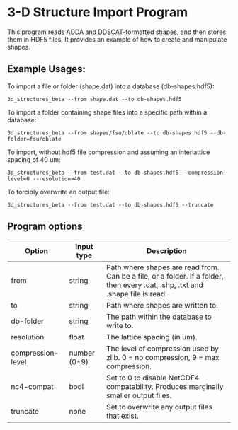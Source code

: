 3-D Structure Import Program
=============================

This program reads ADDA and DDSCAT-formatted shapes, and then stores them
in HDF5 files. It provides an example of how to create and manipulate
shapes.

## Example Usages:

To import a file or folder (shape.dat) into a database (db-shapes.hdf5):
```
3d_structures_beta --from shape.dat --to db-shapes.hdf5
```

To import a folder containing shape files into a specific path within a database:
```
3d_structures_beta --from shapes/fsu/oblate --to db-shapes.hdf5 --db-folder=fsu/oblate
```

To import, without hdf5 file compression and assuming an interlattice spacing of 40 um:
```
3d_structures_beta --from test.dat --to db-shapes.hdf5 --compression-level=0 --resolution=40
```

To forcibly overwrite an output file:
```
3d_structures_beta --from test.dat --to db-shapes.hdf5 --truncate
```

## Program options

| Option | Input type | Description |
| -----  | ---------- | ----------- |
| from   | string     | Path where shapes are read from. Can be a file, or a folder. If a folder, then every .dat, .shp, .txt and .shape file is read. |
| to     | string     | Path where shapes are written to. |
| db-folder | string  | The path within the database to write to. |
| resolution | float  | The lattice spacing (in um). |
| compression-level | number (0-9) | The level of compression used by zlib. 0 = no compression, 9 = max compression. |
| nc4-compat | bool | Set to 0 to disable NetCDF4 compatability. Produces marginally smaller output files. |
| truncate | none | Set to overwrite any output files that exist. |

